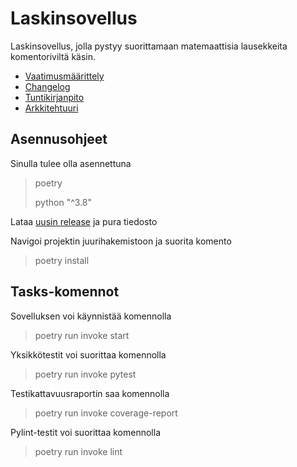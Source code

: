 # Laskinsovellus

Laskinsovellus, jolla pystyy suorittamaan matemaattisia lausekkeita komentoriviltä käsin.

- [Vaatimusmäärittely](./dokumentaatio/vaatimusmaarittely.md)
- [Changelog](./dokumentaatio/changelog.md)
- [Tuntikirjanpito](./dokumentaatio/tyoaikakirjanpito.md)
- [Arkkitehtuuri](./dokumentaatio/arkkitehtuuri.md)

## Asennusohjeet

Sinulla tulee olla asennettuna
>poetry
>
>python "^3.8"

Lataa [uusin release](https://github.com/tumffa/ot-harjoitustyo/releases/tag/viikko5) ja pura tiedosto

Navigoi projektin juurihakemistoon ja suorita komento
>poetry install

## Tasks-komennot

Sovelluksen voi käynnistää komennolla
>poetry run invoke start

Yksikkötestit voi suorittaa komennolla
>poetry run invoke pytest

Testikattavuusraportin saa komennolla
>poetry run invoke coverage-report

Pylint-testit voi suorittaa komennolla
>poetry run invoke lint
